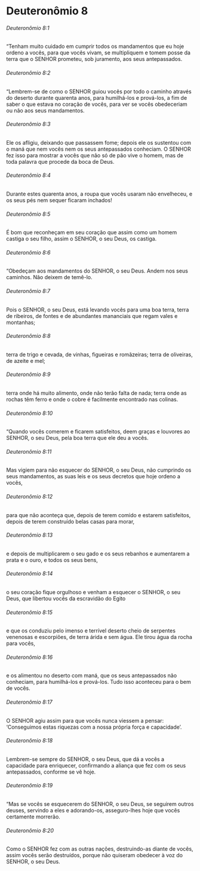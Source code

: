 # Deuteronômio 8

###### Deuteronômio 8:1

“Tenham muito cuidado em cumprir todos os mandamentos que eu hoje ordeno a vocês, para que vocês vivam, se multipliquem e tomem posse da terra que o SENHOR prometeu, sob juramento, aos seus antepassados.

###### Deuteronômio 8:2

“Lembrem-se de como o SENHOR guiou vocês por todo o caminho através do deserto durante quarenta anos, para humilhá-los e prová-los, a fim de saber o que estava no coração de vocês, para ver se vocês obedeceriam ou não aos seus mandamentos.

###### Deuteronômio 8:3

Ele os afligiu, deixando que passassem fome; depois ele os sustentou com o maná que nem vocês nem os seus antepassados conheciam. O SENHOR fez isso para mostrar a vocês que não só de pão vive o homem, mas de toda palavra que procede da boca de Deus.

###### Deuteronômio 8:4

Durante estes quarenta anos, a roupa que vocês usaram não envelheceu, e os seus pés nem sequer ficaram inchados!

###### Deuteronômio 8:5

É bom que reconheçam em seu coração que assim como um homem castiga o seu filho, assim o SENHOR, o seu Deus, os castiga.

###### Deuteronômio 8:6

“Obedeçam aos mandamentos do SENHOR, o seu Deus. Andem nos seus caminhos. Não deixem de temê-lo.

###### Deuteronômio 8:7

Pois o SENHOR, o seu Deus, está levando vocês para uma boa terra, terra de ribeiros, de fontes e de abundantes mananciais que regam vales e montanhas;

###### Deuteronômio 8:8

terra de trigo e cevada, de vinhas, figueiras e romãzeiras; terra de oliveiras, de azeite e mel;

###### Deuteronômio 8:9

terra onde há muito alimento, onde não terão falta de nada; terra onde as rochas têm ferro e onde o cobre é facilmente encontrado nas colinas.

###### Deuteronômio 8:10

“Quando vocês comerem e ficarem satisfeitos, deem graças e louvores ao SENHOR, o seu Deus, pela boa terra que ele deu a vocês.

###### Deuteronômio 8:11

Mas vigiem para não esquecer do SENHOR, o seu Deus, não cumprindo os seus mandamentos, as suas leis e os seus decretos que hoje ordeno a vocês,

###### Deuteronômio 8:12

para que não aconteça que, depois de terem comido e estarem satisfeitos, depois de terem construído belas casas para morar,

###### Deuteronômio 8:13

e depois de multiplicarem o seu gado e os seus rebanhos e aumentarem a prata e o ouro, e todos os seus bens,

###### Deuteronômio 8:14

o seu coração fique orgulhoso e venham a esquecer o SENHOR, o seu Deus, que libertou vocês da escravidão do Egito

###### Deuteronômio 8:15

e que os conduziu pelo imenso e terrível deserto cheio de serpentes venenosas e escorpiões, de terra árida e sem água. Ele tirou água da rocha para vocês,

###### Deuteronômio 8:16

e os alimentou no deserto com maná, que os seus antepassados não conheciam, para humilhá-los e prová-los. Tudo isso aconteceu para o bem de vocês.

###### Deuteronômio 8:17

O SENHOR agiu assim para que vocês nunca viessem a pensar: ‘Conseguimos estas riquezas com a nossa própria força e capacidade’.

###### Deuteronômio 8:18

Lembrem-se sempre do SENHOR, o seu Deus, que dá a vocês a capacidade para enriquecer, confirmando a aliança que fez com os seus antepassados, conforme se vê hoje.

###### Deuteronômio 8:19

“Mas se vocês se esquecerem do SENHOR, o seu Deus, se seguirem outros deuses, servindo a eles e adorando-os, asseguro-lhes hoje que vocês certamente morrerão.

###### Deuteronômio 8:20

Como o SENHOR fez com as outras nações, destruindo-as diante de vocês, assim vocês serão destruídos, porque não quiseram obedecer à voz do SENHOR, o seu Deus.

